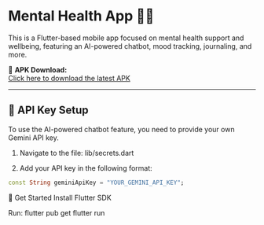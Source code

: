# Mental Health App 🤖🧠

This is a Flutter-based mobile app focused on mental health support and wellbeing, featuring an AI-powered chatbot, mood tracking, journaling, and more.

📱 **APK Download:**  
[Click here to download the latest APK](https://drive.google.com/drive/folders/1kBH2lX2AhzeKhXIOV7N6R95kWg4PfsUr?usp=drive_link)

---

## 🔑 API Key Setup

To use the AI-powered chatbot feature, you need to provide your own Gemini API key.

1. Navigate to the file:
lib/secrets.dart

2. Add your API key in the following format:
```dart
const String geminiApiKey = "YOUR_GEMINI_API_KEY";
```


🚀 Get Started
Install Flutter SDK

Run:
flutter pub get
flutter run
